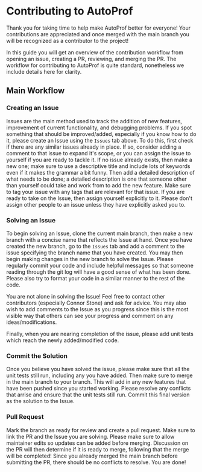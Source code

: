 # Contributing to AutoProf

Thank you for taking time to help make AutoProf better for everyone! Your contributions are appreciated and once merged with the main branch you will be recognized as a contributor to the project!

In this guide you will get an overview of the contribution workflow from opening an issue, creating a PR, reviewing, and merging the PR. The workflow for contributing to AutoProf is quite standard, nonetheless we include details here for clarity.

## Main Workflow

### Creating an Issue

Issues are the main method used to track the addition of new features, improvement of current functionality, and debugging problems. 
If you spot something that should be improved/added, especially if you know how to do it, please create an Issue using the `Issues` tab above.
To do this, first check if there are any similar issues already in place.
If so, consider adding a comment to that issue to expand it's scope, or you can assign the issue to yourself if you are ready to tackle it.
If no issue already exists, then make a new one; make sure to use a descriptive title and include lots of keywords even if it makes the grammar a bit funny.
Then add a detailed description of what needs to be done; a detailed description is one that someone other than yourself could take and work from to add the new feature.
Make sure to tag your issue with any tags that are relevant for that issue.
If you are ready to take on the Issue, then assign yourself explicitly to it.
Please don't assign other people to an issue unless they have explicitly asked you to.

### Solving an Issue

To begin solving an Issue, clone the current main branch, then make a new branch with a concise name that reflects the Issue at hand.
Once you have created the new branch, go to the `Issues` tab and add a comment to the issue specifying the branch name that you have created.
You may then begin making changes in the new branch to solve the Issue.
Please regularly commit your code and include helpful messages so that someone reading through the git log will have a good sense of what has been done.
Please also try to format your code in a similar manner to the rest of the code.

You are not alone in solving the Issue! 
Feel free to contact other contributors (especially Connor Stone) and ask for advice.
You may also wish to add comments to the Issue as you progress since this is the most visible way that others can see your progress and comment on any ideas/modifications.

Finally, when you are nearing completion of the issue, please add unit tests which reach the newly added/modified code.

### Commit the Solution

Once you believe you have solved the issue, please make sure that all the unit tests still run, including any you have added.
Then make sure to merge in the main branch to your branch.
This will add in any new features that have been pushed since you started working.
Please resolve any conflicts that arrise and ensure that the unit tests still run.
Commit this final version as the solution to the Issue.

### Pull Request

Mark the branch as ready for review and create a pull request.
Make sure to link the PR and the Issue you are solving.
Please make sure to allow maintainer edits so updates can be added before merging.
Discussion on the PR will then determine if it is ready to merge, following that the merge will be completed!
Since you already merged the main branch before submitting the PR, there should be no conflicts to resolve.
You are done!

